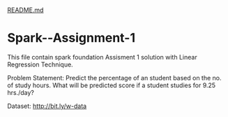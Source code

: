[README.md](https://github.com/VigneshVishal22/SparksAssignment1/files/13930798/README.md)
# Spark--Assignment-1
This file contain spark foundation Assisment 1 solution with Linear Regression Technique.

Problem Statement:
Predict the percentage of an student based on the no. of study hours. What will be predicted score if a student studies for 9.25 hrs./day?

Dataset: http://bit.ly/w-data


